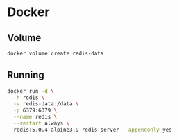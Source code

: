 # Docker

## Volume

```sh
docker volume create redis-data
```

## Running

```sh
docker run -d \
  -h redis \
  -v redis-data:/data \
  -p 6379:6379 \
  --name redis \
  --restart always \
  redis:5.0.4-alpine3.9 redis-server --appendonly yes
```
